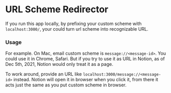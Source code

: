 URL Scheme Redirector
===============
If you run this app locally, by prefixing your custom scheme with `localhost:3000/`, your could turn url scheme into recognizable URL.

### Usage  
For example. On Mac, email custom scheme is `message://<message-id>`. You could use it in Chrome, Safari. But if you try to use it as URL in Notion, as of Dec 5th, 2021, Notion would only treat it as a page.     

To work around, provide an URL like `localhost:3000/message://<message-id>` instead. Notion will open it in browser when you click it, from there it acts just the same as you put custom scheme in browser.  

